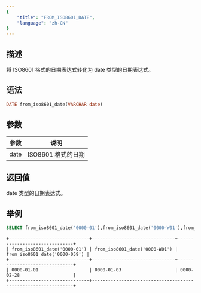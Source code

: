 ```yaml
---
{
    "title": "FROM_ISO8601_DATE",
    "language": "zh-CN"
}
---
```

<!-- 
Licensed to the Apache Software Foundation (ASF) under one
or more contributor license agreements.  See the NOTICE file
distributed with this work for additional information
regarding copyright ownership.  The ASF licenses this file
to you under the Apache License, Version 2.0 (the
"License"); you may not use this file except in compliance
with the License.  You may obtain a copy of the License at

  http://www.apache.org/licenses/LICENSE-2.0

Unless required by applicable law or agreed to in writing,
software distributed under the License is distributed on an
"AS IS" BASIS, WITHOUT WARRANTIES OR CONDITIONS OF ANY
KIND, either express or implied.  See the License for the
specific language governing permissions and limitations
under the License.
-->

## 描述

将 ISO8601 格式的日期表达式转化为 date 类型的日期表达式。

## 语法

```sql
DATE from_iso8601_date(VARCHAR date)
```

## 参数

| 参数 | 说明 |
| -- | -- |
| date | ISO8601 格式的日期 |

## 返回值

 date 类型的日期表达式。

## 举例

```sql
SELECT from_iso8601_date('0000-01'),from_iso8601_date('0000-W01'),from_iso8601_date('0000-059');
```

```text
+------------------------------+-------------------------------+-------------------------------+
| from_iso8601_date('0000-01') | from_iso8601_date('0000-W01') | from_iso8601_date('0000-059') |
+------------------------------+-------------------------------+-------------------------------+
| 0000-01-01                   | 0000-01-03                    | 0000-02-28                    |
+------------------------------+-------------------------------+-------------------------------+
```